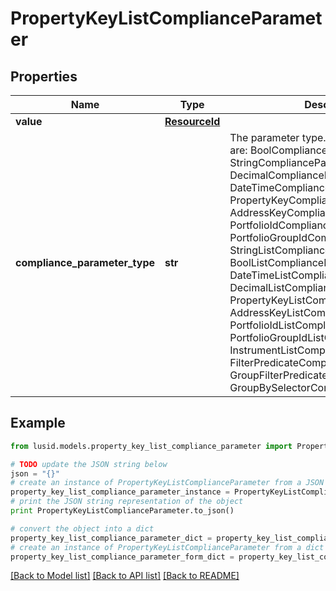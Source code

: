 # PropertyKeyListComplianceParameter


## Properties
Name | Type | Description | Notes
------------ | ------------- | ------------- | -------------
**value** | [**ResourceId**](ResourceId.md) |  | 
**compliance_parameter_type** | **str** | The parameter type. The available values are: BoolComplianceParameter, StringComplianceParameter, DecimalComplianceParameter, DateTimeComplianceParameter, PropertyKeyComplianceParameter, AddressKeyComplianceParameter, PortfolioIdComplianceParameter, PortfolioGroupIdComplianceParameter, StringListComplianceParameter, BoolListComplianceParameter, DateTimeListComplianceParameter, DecimalListComplianceParameter, PropertyKeyListComplianceParameter, AddressKeyListComplianceParameter, PortfolioIdListComplianceParameter, PortfolioGroupIdListComplianceParameter, InstrumentListComplianceParameter, FilterPredicateComplianceParameter, GroupFilterPredicateComplianceParameter, GroupBySelectorComplianceParameter | 

## Example

```python
from lusid.models.property_key_list_compliance_parameter import PropertyKeyListComplianceParameter

# TODO update the JSON string below
json = "{}"
# create an instance of PropertyKeyListComplianceParameter from a JSON string
property_key_list_compliance_parameter_instance = PropertyKeyListComplianceParameter.from_json(json)
# print the JSON string representation of the object
print PropertyKeyListComplianceParameter.to_json()

# convert the object into a dict
property_key_list_compliance_parameter_dict = property_key_list_compliance_parameter_instance.to_dict()
# create an instance of PropertyKeyListComplianceParameter from a dict
property_key_list_compliance_parameter_form_dict = property_key_list_compliance_parameter.from_dict(property_key_list_compliance_parameter_dict)
```
[[Back to Model list]](../README.md#documentation-for-models) [[Back to API list]](../README.md#documentation-for-api-endpoints) [[Back to README]](../README.md)


